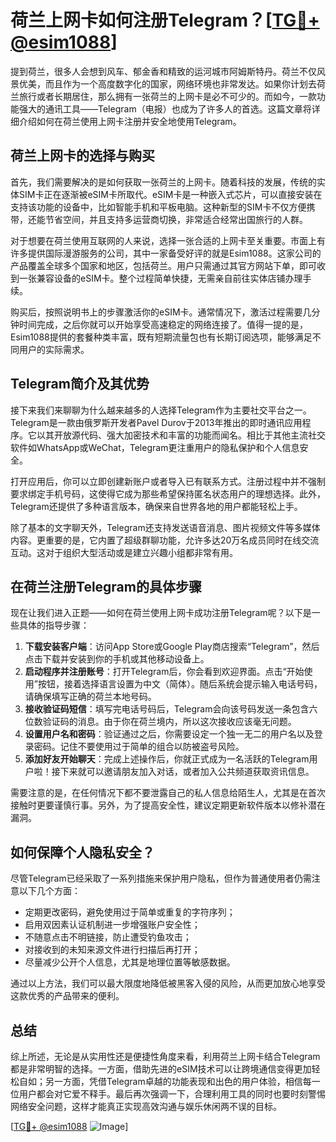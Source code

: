 # 荷兰上网卡如何注册Telegram？[[TG💪+ @esim1088](https://t.me/s/esim1088)]

提到荷兰，很多人会想到风车、郁金香和精致的运河城市阿姆斯特丹。荷兰不仅风景优美，而且作为一个高度数字化的国家，网络环境也非常发达。如果你计划去荷兰旅行或者长期居住，那么拥有一张荷兰的上网卡是必不可少的。而如今，一款功能强大的通讯工具——Telegram（电报）也成为了许多人的首选。这篇文章将详细介绍如何在荷兰使用上网卡注册并安全地使用Telegram。

## 荷兰上网卡的选择与购买

首先，我们需要解决的是如何获取一张荷兰的上网卡。随着科技的发展，传统的实体SIM卡正在逐渐被eSIM卡所取代。eSIM卡是一种嵌入式芯片，可以直接安装在支持该功能的设备中，比如智能手机和平板电脑。这种新型的SIM卡不仅方便携带，还能节省空间，并且支持多运营商切换，非常适合经常出国旅行的人群。

对于想要在荷兰使用互联网的人来说，选择一张合适的上网卡至关重要。市面上有许多提供国际漫游服务的公司，其中一家备受好评的就是Esim1088。这家公司的产品覆盖全球多个国家和地区，包括荷兰。用户只需通过其官方网站下单，即可收到一张兼容设备的eSIM卡。整个过程简单快捷，无需亲自前往实体店铺办理手续。

购买后，按照说明书上的步骤激活你的eSIM卡。通常情况下，激活过程需要几分钟时间完成，之后你就可以开始享受高速稳定的网络连接了。值得一提的是，Esim1088提供的套餐种类丰富，既有短期流量包也有长期订阅选项，能够满足不同用户的实际需求。

## Telegram简介及其优势

接下来我们来聊聊为什么越来越多的人选择Telegram作为主要社交平台之一。Telegram是一款由俄罗斯开发者Pavel Durov于2013年推出的即时通讯应用程序。它以其开放源代码、强大加密技术和丰富的功能而闻名。相比于其他主流社交软件如WhatsApp或WeChat，Telegram更注重用户的隐私保护和个人信息安全。

打开应用后，你可以立即创建新账户或者导入已有联系方式。注册过程中并不强制要求绑定手机号码，这使得它成为那些希望保持匿名状态用户的理想选择。此外，Telegram还提供了多种语言版本，确保来自世界各地的用户都能轻松上手。

除了基本的文字聊天外，Telegram还支持发送语音消息、图片视频文件等多媒体内容。更重要的是，它内置了超级群聊功能，允许多达20万名成员同时在线交流互动。这对于组织大型活动或是建立兴趣小组都非常有用。

## 在荷兰注册Telegram的具体步骤

现在让我们进入正题——如何在荷兰使用上网卡成功注册Telegram呢？以下是一些具体的指导步骤：

1. **下载安装客户端**：访问App Store或Google Play商店搜索“Telegram”，然后点击下载并安装到你的手机或其他移动设备上。
2. **启动程序并注册账号**：打开Telegram后，你会看到欢迎界面。点击“开始使用”按钮，接着选择语言设置为中文（简体）。随后系统会提示输入电话号码，请确保填写正确的荷兰本地号码。
3. **接收验证码短信**：填写完电话号码后，Telegram会向该号码发送一条包含六位数验证码的消息。由于你在荷兰境内，所以这次接收应该毫无问题。
4. **设置用户名和密码**：验证通过之后，你需要设定一个独一无二的用户名以及登录密码。记住不要使用过于简单的组合以防被盗号风险。
5. **添加好友开始聊天**：完成上述操作后，你就正式成为一名活跃的Telegram用户啦！接下来就可以邀请朋友加入对话，或者加入公共频道获取资讯信息。

需要注意的是，在任何情况下都不要泄露自己的私人信息给陌生人，尤其是在首次接触时更要谨慎行事。另外，为了提高安全性，建议定期更新软件版本以修补潜在漏洞。

## 如何保障个人隐私安全？

尽管Telegram已经采取了一系列措施来保护用户隐私，但作为普通使用者仍需注意以下几个方面：

- 定期更改密码，避免使用过于简单或重复的字符序列；
- 启用双因素认证机制进一步增强账户安全性；
- 不随意点击不明链接，防止遭受钓鱼攻击；
- 对接收到的未知来源文件进行扫描后再打开；
- 尽量减少公开个人信息，尤其是地理位置等敏感数据。

通过以上方法，我们可以最大限度地降低被黑客入侵的风险，从而更加放心地享受这款优秀的产品带来的便利。

## 总结

综上所述，无论是从实用性还是便捷性角度来看，利用荷兰上网卡结合Telegram都是非常明智的选择。一方面，借助先进的eSIM技术可以让跨境通信变得更加轻松自如；另一方面，凭借Telegram卓越的功能表现和出色的用户体验，相信每一位用户都会对它爱不释手。最后再次强调一下，合理利用工具的同时也要时刻警惕网络安全问题，这样才能真正实现高效沟通与娱乐休闲两不误的目标。

[[TG💪+ @esim1088](https://t.me/s/esim1088) ![Image](https://i.postimg.cc/4NQfJmqS/Snipaste-2025-05-13-00-14-12.png)]